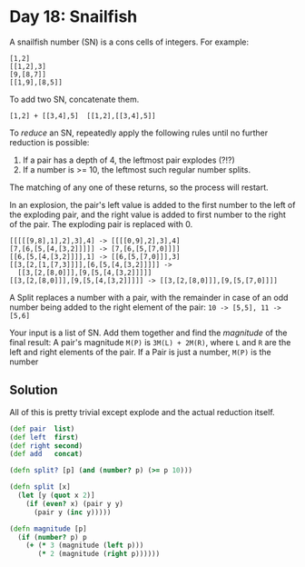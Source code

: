 # Day 18: Snailfish

A snailfish number (SN) is a cons cells of integers. For example:

```
[1,2]
[[1,2],3]
[9,[8,7]]
[[1,9],[8,5]]
```

To add two SN, concatenate them.

```
[1,2] + [[3,4],5]  [[1,2],[[3,4],5]]
```

To _reduce_ an SN, repeatedly apply the following rules until no further reduction is possible:

1. If a pair has a depth of 4, the leftmost pair explodes (?!?)
2. If a number is >= 10, the leftmost such regular number splits.

The matching of any one of these returns, so the process will restart.

In an explosion, the pair's left value is added to the first number to the left of the exploding pair, and the right value is added to first number to the right of the pair. The exploding pair is replaced with 0.

```
[[[[[9,8],1],2],3],4] -> [[[[0,9],2],3],4]
[7,[6,[5,[4,[3,2]]]]] -> [7,[6,[5,[7,0]]]]
[[6,[5,[4,[3,2]]]],1] -> [[6,[5,[7,0]]],3]
[[3,[2,[1,[7,3]]]],[6,[5,[4,[3,2]]]]] -> 
  [[3,[2,[8,0]]],[9,[5,[4,[3,2]]]]] 
[[3,[2,[8,0]]],[9,[5,[4,[3,2]]]]] -> [[3,[2,[8,0]]],[9,[5,[7,0]]]]
```

A Split replaces a number with a pair, with the remainder in case of an odd number being added to the right element of the pair: `10 -> [5,5], 11 -> [5,6]`

Your input is a list of SN. Add them together and find the _magnitude_ of the final result: A pair's magnitude `M(P)` is `3M(L) + 2M(R)`, where `L` and `R` are the left and right elements of the pair. If a Pair is just a number, `M(P)` is the number

## Solution

All of this is pretty trivial except explode and the actual reduction itself.

```clojure
(def pair  list)
(def left  first)
(def right second)
(def add   concat)

(defn split? [p] (and (number? p) (>= p 10)))

(defn split [x]
  (let [y (quot x 2)]
    (if (even? x) (pair y y)
      (pair y (inc y)))))

(defn magnitude [p]
  (if (number? p) p
    (+ (* 3 (magnitude (left p)))
       (* 2 (magnitude (right p))))))
```
